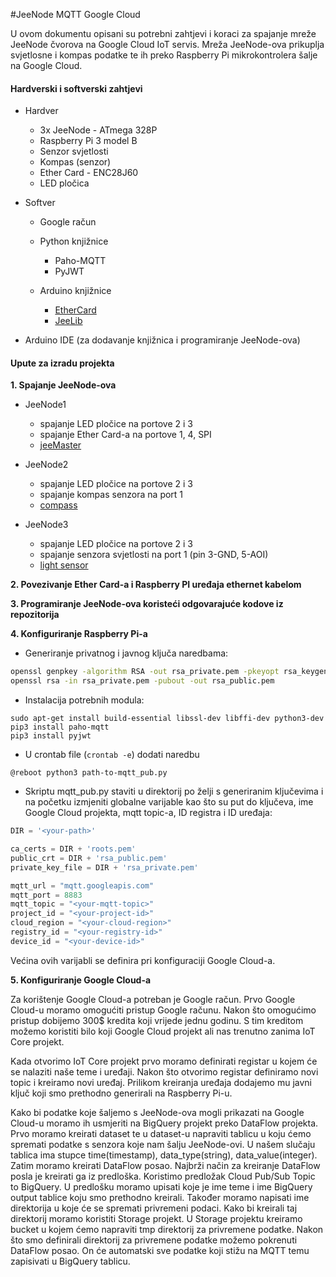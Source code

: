 #JeeNode MQTT Google Cloud

U ovom dokumentu opisani su potrebni zahtjevi i koraci za spajanje mreže JeeNode čvorova na Google Cloud IoT servis. Mreža JeeNode-ova prikuplja svjetlosne i kompas podatke te ih preko Raspberry Pi mikrokontrolera šalje na Google Cloud.

#### Hardverski i softverski zahtjevi
- Hardver
  - 3x JeeNode - ATmega 328P
  - Raspberry Pi 3 model B
  - Senzor svjetlosti
  - Kompas (senzor)
  - Ether Card - ENC28J60
  - LED pločica
- Softver

  - Google račun
  - Python knjižnice
    - Paho-MQTT
    - PyJWT

  - Arduino knjižnice
    - [EtherCard](https://github.com/njh/EtherCard)
    - [JeeLib](https://github.com/jeelabs/jeelib)

 - Arduino IDE (za dodavanje knjižnica i programiranje JeeNode-ova)

#### Upute za izradu projekta

**1. Spajanje JeeNode-ova**
 
 - JeeNode1 
   - spajanje LED pločice na portove 2 i 3
   - spajanje Ether Card-a na portove 1, 4, SPI
   - [jeeMaster](https://github.com/davidmak2709/JeeNode-MQTT-Google-Cloud/tree/master/jeeMaster)
  
 - JeeNode2 
   - spajanje LED pločice na portove 2 i 3
   - spajanje kompas senzora na port 1
   - [compass](https://github.com/davidmak2709/JeeNode-MQTT-Google-Cloud/tree/master/compass)
    
 - JeeNode3 
   - spajanje LED pločice na portove 2 i 3
   - spajanje senzora svjetlosti na port 1 (pin 3-GND, 5-AOI)
   - [light sensor](https://github.com/davidmak2709/JeeNode-MQTT-Google-Cloud/tree/master/light)


**2. Povezivanje Ether Card-a i Raspberry PI uređaja ethernet kabelom**

**3. Programiranje JeeNode-ova koristeći odgovarajuće kodove iz repozitorija**

**4. Konfiguriranje Raspberry Pi-a**

- Generiranje privatnog i javnog ključa naredbama:

```bash
openssl genpkey -algorithm RSA -out rsa_private.pem -pkeyopt rsa_keygen_bits:2048
openssl rsa -in rsa_private.pem -pubout -out rsa_public.pem
```

- Instalacija potrebnih modula:

```
sudo apt-get install build-essential libssl-dev libffi-dev python3-dev
pip3 install paho-mqtt
pip3 install pyjwt
```

- U crontab file (`crontab -e`) dodati naredbu

```
@reboot python3 path-to-mqtt_pub.py
```

- Skriptu mqtt_pub.py staviti u direktorij po želji s generiranim ključevima i na početku izmjeniti globalne varijable kao što su put do ključeva, ime Google Cloud projekta, mqtt topic-a, ID registra i ID uređaja:

```python
DIR = '<your-path>'

ca_certs = DIR + 'roots.pem'
public_crt = DIR + 'rsa_public.pem'
private_key_file = DIR + 'rsa_private.pem'

mqtt_url = "mqtt.googleapis.com"
mqtt_port = 8883
mqtt_topic = "<your-mqtt-topic>"
project_id = "<your-project-id>"
cloud_region = "<your-cloud-region>"
registry_id = "<your-registry-id>"
device_id = "<your-device-id>"
```

Većina ovih varijabli se definira pri konfiguraciji Google Cloud-a.

**5. Konfiguriranje Google Cloud-a**

Za korištenje Google Cloud-a potreban je Google račun. Prvo Google Cloud-u moramo omogućiti pristup Google računu. Nakon što omogućimo pristup dobijemo 300$ kredita koji vrijede jednu godinu. S tim kreditom možemo koristiti bilo koji Google Cloud projekt ali nas trenutno zanima IoT Core projekt.

Kada otvorimo IoT Core projekt prvo moramo definirati registar u kojem će se nalaziti naše teme i uređaji. Nakon što otvorimo registar definiramo novi topic i kreiramo novi uređaj. Prilikom kreiranja uređaja dodajemo mu javni ključ koji smo prethodno generirali na Raspberry Pi-u.

Kako bi podatke koje šaljemo s JeeNode-ova mogli prikazati na Google Cloud-u moramo ih usmjeriti na BigQuery projekt preko DataFlow projekta. Prvo moramo kreirati dataset te u dataset-u napraviti tablicu u koju ćemo spremati podatke s senzora koje nam šalju JeeNode-ovi. U našem slučaju tablica ima stupce time(timestamp), data_type(string), data_value(integer). Zatim moramo kreirati DataFlow posao. Najbrži način za kreiranje DataFlow posla je kreirati ga iz predloška. Koristimo predložak Cloud Pub/Sub Topic to BigQuery. U predlošku moramo upisati koje je ime teme i ime BigQuery output tablice koju smo prethodno kreirali. Također moramo napisati ime direktorija u koje će se spremati privremeni podaci. Kako bi kreirali taj direktorij moramo koristiti Storage projekt. U Storage projektu kreiramo bucket u kojem ćemo napraviti tmp direktorij za privremene podatke. Nakon što smo definirali direktorij za privremene podatke možemo pokrenuti DataFlow posao. On će automatski sve podatke koji stižu na MQTT temu zapisivati u BigQuery tablicu.

